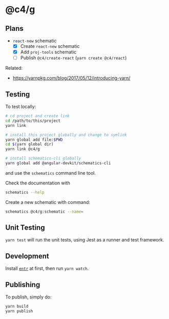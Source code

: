 # @c4/g

## Plans

- `react-new` schematic
  - [x] Create `react-new` schematic
  - [x] Add `proj-tools` schematic
  - [ ] Publish `@c4/create-react` (`yarn create @c4/react`)

Related:

- https://yarnpkg.com/blog/2017/05/12/introducing-yarn/

## Testing

To test locally:

```bash
# cd project and create link
cd /path/to/this/project
yarn link

# install this project globally and change to symlink
yarn global add file:$PWD
cd $(yarn global dir)
yarn link @c4/g

# install schematics-cli globally
yarn global add @angular-devkit/schematics-cli
```

and use the `schematics` command line tool.

Check the documentation with

```bash
schematics --help
```

Create a new schematic with command:

```bash
schematics @c4/g:schematic --name=
```

## Unit Testing

`yarn test` will run the unit tests, using Jest as a runner and test framework.

## Development

Install [`entr`](https://github.com/eradman/entr/) at first, then run `yarn watch`.

## Publishing

To publish, simply do:

```bash
yarn build
yarn publish
```
